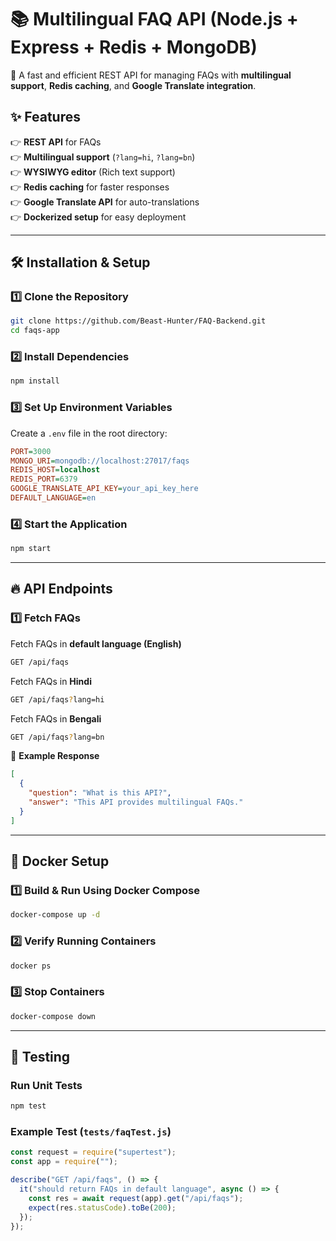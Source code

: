 # 📚 Multilingual FAQ API (Node.js + Express + Redis + MongoDB)

🚀 A fast and efficient REST API for managing FAQs with **multilingual support**, **Redis caching**, and **Google Translate integration**.

## ✨ Features

👉 **REST API** for FAQs  
👉 **Multilingual support** (`?lang=hi`, `?lang=bn`)  
👉 **WYSIWYG editor** (Rich text support)  
👉 **Redis caching** for faster responses  
👉 **Google Translate API** for auto-translations  
👉 **Dockerized setup** for easy deployment

---

## 🛠️ Installation & Setup

### **1️⃣ Clone the Repository**

```sh
git clone https://github.com/Beast-Hunter/FAQ-Backend.git
cd faqs-app
```

### **2️⃣ Install Dependencies**

```sh
npm install
```

### **3️⃣ Set Up Environment Variables**

Create a `.env` file in the root directory:

```ini
PORT=3000
MONGO_URI=mongodb://localhost:27017/faqs
REDIS_HOST=localhost
REDIS_PORT=6379
GOOGLE_TRANSLATE_API_KEY=your_api_key_here
DEFAULT_LANGUAGE=en
```

### **4️⃣ Start the Application**

```sh
npm start
```

---

## 🔥 API Endpoints

### **1️⃣ Fetch FAQs**

Fetch FAQs in **default language (English)**

```sh
GET /api/faqs
```

Fetch FAQs in **Hindi**

```sh
GET /api/faqs?lang=hi
```

Fetch FAQs in **Bengali**

```sh
GET /api/faqs?lang=bn
```

📍 **Example Response**

```json
[
  {
    "question": "What is this API?",
    "answer": "This API provides multilingual FAQs."
  }
]
```

---

## 🚀 Docker Setup

### **1️⃣ Build & Run Using Docker Compose**

```sh
docker-compose up -d
```

### **2️⃣ Verify Running Containers**

```sh
docker ps
```

### **3️⃣ Stop Containers**

```sh
docker-compose down
```

---

## 🧪 Testing

### **Run Unit Tests**

```sh
npm test
```

### **Example Test (`tests/faqTest.js`)**

```js
const request = require("supertest");
const app = require("");

describe("GET /api/faqs", () => {
  it("should return FAQs in default language", async () => {
    const res = await request(app).get("/api/faqs");
    expect(res.statusCode).toBe(200);
  });
});
```
